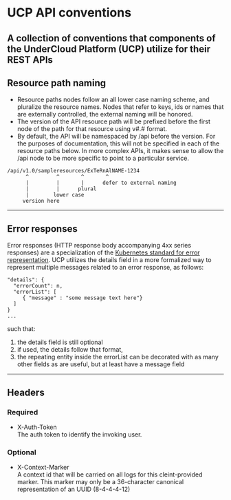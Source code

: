 # UCP API conventions
A collection of conventions that components of the UnderCloud Platform (UCP) utilize for their REST APIs
---
## Resource path naming
* Resource paths nodes follow an all lower case naming scheme, and pluralize the resource names. Nodes that refer to keys, ids or names that are externally controlled, the external naming will be honored.
* The version of the API resource path will be prefixed before the first node of the path for that resource using v#.# format.
* By default, the API will be namespaced by /api before the version.  For the purposes of documentation, this will not be specified in each of the resource paths below.  In more complex APIs, it makes sense to allow the /api node to be more specific to point to a particular service.
```
/api/v1.0/sampleresources/ExTeRnAlNAME-1234
      ^         ^       ^       ^
      |         |       |      defer to external naming
      |         |      plural
      |        lower case
     version here
```
---
## Error responses
Error responses (HTTP response body accompanying 4xx series responses) are a specialization of the [Kubernetes standard for error representation](https://github.com/kubernetes/community/blob/master/contributors/devel/api-conventions.md#response-status-kind). 
UCP utilizes the details field in a more formalized way to represent multiple messages related to an error response, as follows:
```...
"details": { 
  "errorCount": n,
  "errorList": [
     { "message" : "some message text here"} 
  ]
}
...
```
such that: 
1. the details field is still optional 
2. if used, the details follow that format, 
3. the repeating entity inside the errorList can be decorated with as many other fields as are useful, but at least have a message field
---
## Headers
### Required

* X-Auth-Token  
The auth token to identify the invoking user.

### Optional

* X-Context-Marker  
A context id that will be carried on all logs for this cleint-provided marker. This marker may only be a 36-character canonical representation of an UUID  (8-4-4-4-12)
